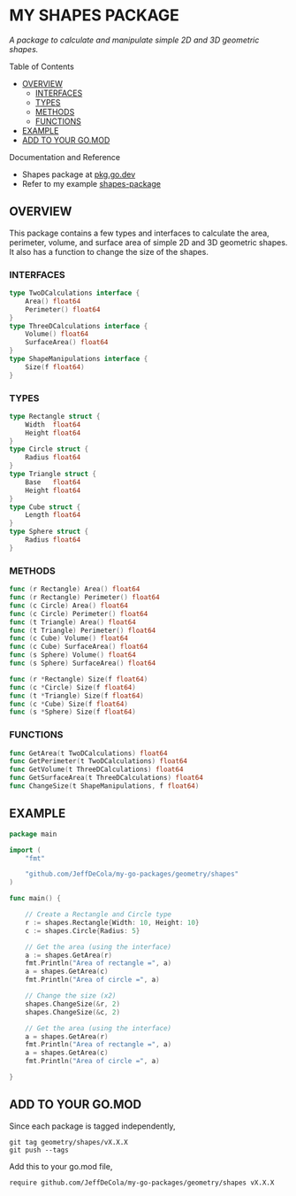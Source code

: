 # MY SHAPES PACKAGE

_A package to calculate and manipulate simple 2D and 3D geometric shapes._

Table of Contents

* [OVERVIEW](https://github.com/JeffDeCola/my-go-packages/tree/master/geometry/shapes#overview)
  * [INTERFACES](https://github.com/JeffDeCola/my-go-packages/tree/master/geometry/shapes#interfaces)
  * [TYPES](https://github.com/JeffDeCola/my-go-packages/tree/master/geometry/shapes#types)
  * [METHODS](https://github.com/JeffDeCola/my-go-packages/tree/master/geometry/shapes#methods)
  * [FUNCTIONS](https://github.com/JeffDeCola/my-go-packages/tree/master/geometry/shapes#functions)
* [EXAMPLE](https://github.com/JeffDeCola/my-go-packages/tree/master/geometry/shapes#example)
* [ADD TO YOUR GO.MOD](https://github.com/JeffDeCola/my-go-packages/tree/master/geometry/shapes#add-to-your-gomod)

Documentation and Reference

* Shapes package at
  [pkg.go.dev](https://pkg.go.dev/github.com/JeffDeCola/my-go-packages/geometry/shapes)
* Refer to my example
  [shapes-package](https://github.com/JeffDeCola/my-go-examples/tree/master/functions-methods-interfaces/interfaces/shapes-package)

## OVERVIEW

This package contains a few types and interfaces to calculate the area, perimeter,
volume, and surface area of simple 2D and 3D geometric shapes. It also has a function
to change the size of the shapes.

### INTERFACES

```go
type TwoDCalculations interface {
    Area() float64
    Perimeter() float64
}
type ThreeDCalculations interface {
    Volume() float64
    SurfaceArea() float64
}
type ShapeManipulations interface {
    Size(f float64)
}
```

### TYPES

```go
type Rectangle struct {
    Width  float64
    Height float64
}
type Circle struct {
    Radius float64
}
type Triangle struct {
    Base   float64
    Height float64
}
type Cube struct {
    Length float64
}
type Sphere struct {
    Radius float64
}

```

### METHODS

```go
func (r Rectangle) Area() float64
func (r Rectangle) Perimeter() float64
func (c Circle) Area() float64
func (c Circle) Perimeter() float64
func (t Triangle) Area() float64
func (t Triangle) Perimeter() float64
func (c Cube) Volume() float64
func (c Cube) SurfaceArea() float64
func (s Sphere) Volume() float64
func (s Sphere) SurfaceArea() float64
```

```go
func (r *Rectangle) Size(f float64)
func (c *Circle) Size(f float64)
func (t *Triangle) Size(f float64)
func (c *Cube) Size(f float64)
func (s *Sphere) Size(f float64)
```

### FUNCTIONS

```go
func GetArea(t TwoDCalculations) float64
func GetPerimeter(t TwoDCalculations) float64
func GetVolume(t ThreeDCalculations) float64
func GetSurfaceArea(t ThreeDCalculations) float64
func ChangeSize(t ShapeManipulations, f float64)
```

## EXAMPLE

```go
package main

import (
    "fmt"

    "github.com/JeffDeCola/my-go-packages/geometry/shapes"
)

func main() {

    // Create a Rectangle and Circle type
    r := shapes.Rectangle{Width: 10, Height: 10}
    c := shapes.Circle{Radius: 5}

    // Get the area (using the interface)
    a := shapes.GetArea(r)
    fmt.Println("Area of rectangle =", a)
    a = shapes.GetArea(c)
    fmt.Println("Area of circle =", a)

    // Change the size (x2)
    shapes.ChangeSize(&r, 2)
    shapes.ChangeSize(&c, 2)

    // Get the area (using the interface)
    a = shapes.GetArea(r)
    fmt.Println("Area of rectangle =", a)
    a = shapes.GetArea(c)
    fmt.Println("Area of circle =", a)

}
```

## ADD TO YOUR GO.MOD

Since each package is tagged independently,

```text
git tag geometry/shapes/vX.X.X
git push --tags
```

Add this to your go.mod file,

```text
require github.com/JeffDeCola/my-go-packages/geometry/shapes vX.X.X
```
